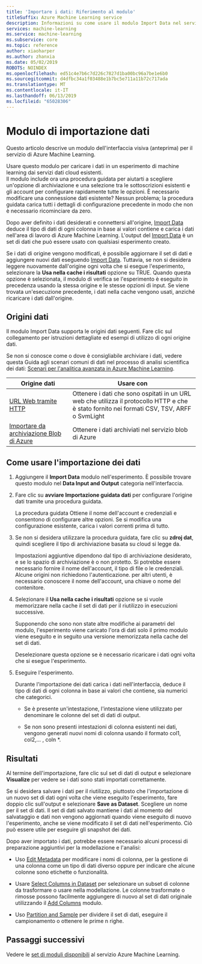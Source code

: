 ```yaml
---
title: 'Importare i dati: Riferimento al modulo'
titleSuffix: Azure Machine Learning service
description: Informazioni su come usare il modulo Import Data nel servizio Azure Machine Learning per caricare i dati in un esperimento di machine learning dai servizi dati cloud esistenti.
services: machine-learning
ms.service: machine-learning
ms.subservice: core
ms.topic: reference
author: xiaoharper
ms.author: zhanxia
ms.date: 05/02/2019
ROBOTS: NOINDEX
ms.openlocfilehash: ed51c4e7b6c7d226c7827d1ba00bc96a7be1e6b0
ms.sourcegitcommit: d4dfbc34a1f03488e1b7bc5e711a11b72c717ada
ms.translationtype: MT
ms.contentlocale: it-IT
ms.lasthandoff: 06/13/2019
ms.locfileid: "65028306"
---
```

# <a name="import-data-module"></a>Modulo di importazione dati

Questo articolo descrive un modulo dell'interfaccia visiva (anteprima) per il servizio di Azure Machine Learning.

Usare questo modulo per caricare i dati in un esperimento di machine learning dai servizi dati cloud esistenti.  
Il modulo include ora una procedura guidata per aiutarti a scegliere un'opzione di archiviazione e una selezione tra le sottoscrizioni esistenti e gli account per configurare rapidamente tutte le opzioni. È necessario modificare una connessione dati esistente? Nessun problema; la procedura guidata carica tutti i dettagli di configurazione precedente in modo che non è necessario ricominciare da zero. 
  
Dopo aver definito i dati desiderati e connettersi all'origine, [Import Data](./import-data.md) deduce il tipo di dati di ogni colonna in base ai valori contiene e carica i dati nell'area di lavoro di Azure Machine Learning. L'output del [Import Data](./import-data.md) è un set di dati che può essere usato con qualsiasi esperimento creato.

  
Se i dati di origine vengono modificati, è possibile aggiornare il set di dati e aggiungere nuovi dati eseguendo [Import Data](./import-data.md). Tuttavia, se non si desidera leggere nuovamente dall'origine ogni volta che si esegue l'esperimento, selezionare la **Usa nella cache i risultati** opzione su TRUE. Quando questa opzione è selezionata, il modulo di verifica se l'esperimento è eseguito in precedenza usando la stessa origine e le stesse opzioni di input. Se viene trovata un'esecuzione precedente, i dati nella cache vengono usati, anziché ricaricare i dati dall'origine.
 

## <a name="data-sources"></a>Origini dati

Il modulo Import Data supporta le origini dati seguenti. Fare clic sul collegamento per istruzioni dettagliate ed esempi di utilizzo di ogni origine dati. 
 
Se non si conosce come o dove è consigliabile archiviare i dati, vedere questa Guida agli scenari comuni di dati nel processo di analisi scientifica dei dati:  [Scenari per l'analitica avanzata in Azure Machine Learning](https://docs.microsoft.com/azure/machine-learning/machine-learning-data-science-plan-sample-scenarios). 


|Origine dati| Usare con|
|-----------|-----------|  
|[URL Web tramite HTTP](./import-from-web-url-via-http.md)|Ottenere i dati che sono ospitati in un URL web che utilizza il protocollo HTTP e che è stato fornito nei formati CSV, TSV, ARFF o SvmLight|  
|[Importare da archiviazione Blob di Azure](./import-from-azure-blob-storage.md) |Ottenere i dati archiviati nel servizio blob di Azure|  

## <a name="how-to-use-import-data"></a>Come usare l'importazione dei dati
 
1. Aggiungere il **Import Data** modulo nell'esperimento. È possibile trovare questo modulo nel **Data Input and Output** categoria nell'interfaccia.

2. Fare clic su **avviare Importazione guidata dati** per configurare l'origine dati tramite una procedura guidata.

    La procedura guidata Ottiene il nome dell'account e credenziali e consentono di configurare altre opzioni. Se si modifica una configurazione esistente, carica i valori correnti prima di tutto.

3. Se non si desidera utilizzare la procedura guidata, fare clic su **zdroj dat**, quindi scegliere il tipo di archiviazione basata su cloud si legge da. 

    Impostazioni aggiuntive dipendono dal tipo di archiviazione desiderato, e se lo spazio di archiviazione è o non protetto. Si potrebbe essere necessario fornire il nome dell'account, il tipo di file o le credenziali. Alcune origini non richiedono l'autenticazione. per altri utenti, è necessario conoscere il nome dell'account, una chiave o nome del contenitore.

4. Selezionare il **Usa nella cache i risultati** opzione se si vuole memorizzare nella cache il set di dati per il riutilizzo in esecuzioni successive.

    Supponendo che sono non state altre modifiche ai parametri del modulo, l'esperimento viene caricato l'ora di dati solo il primo modulo viene eseguito e in seguito una versione memorizzata nella cache del set di dati.

    Deselezionare questa opzione se è necessario ricaricare i dati ogni volta che si esegue l'esperimento.

5. Eseguire l'esperimento.

    Durante l'importazione dei dati carica i dati nell'interfaccia, deduce il tipo di dati di ogni colonna in base ai valori che contiene, sia numerici che categorici.

    - Se è presente un'intestazione, l'intestazione viene utilizzato per denominare le colonne del set di dati di output.

    - Se non sono presenti intestazioni di colonna esistenti nei dati, vengono generati nuovi nomi di colonna usando il formato col1, col2,... , coln *.

## <a name="results"></a>Risultati

Al termine dell'importazione, fare clic sul set di dati di output e selezionare **Visualize** per vedere se i dati sono stati importati correttamente.

Se si desidera salvare i dati per il riutilizzo, piuttosto che l'importazione di un nuovo set di dati ogni volta che viene eseguito l'esperimento, fare doppio clic sull'output e selezionare **Save as Dataset**. Scegliere un nome per il set di dati. Il set di dati salvato mantiene i dati al momento del salvataggio e dati non vengono aggiornati quando viene eseguito di nuovo l'esperimento, anche se viene modificato il set di dati nell'esperimento. Ciò può essere utile per eseguire gli snapshot dei dati.

Dopo aver importato i dati, potrebbe essere necessario alcuni processi di preparazione aggiuntivi per la modellazione e l'analisi:


- Uso [Edit Metadata](./edit-metadata.md) per modificare i nomi di colonna, per la gestione di una colonna come un tipo di dati diverso oppure per indicare che alcune colonne sono etichette o funzionalità.

- Usare [Select Columns in Dataset](./select-columns-in-dataset.md) per selezionare un subset di colonne da trasformare o usare nella modellazione. Le colonne trasformate o rimosse possono facilmente aggiungere di nuovo al set di dati originale utilizzando il [Add Columns](./add-columns.md) modulo.  

- Uso [Partition and Sample](./partition-and-sample.md) per dividere il set di dati, eseguire il campionamento o ottenere le prime n righe.

## <a name="next-steps"></a>Passaggi successivi

Vedere le [set di moduli disponibili](module-reference.md) al servizio Azure Machine Learning. 